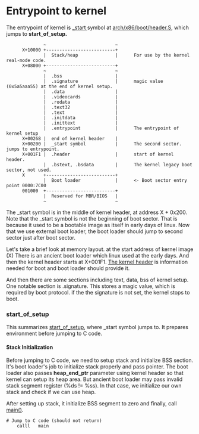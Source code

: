 # Entrypoint to kernel

The entrypoint of kernel is [\_start ](https://elixir.bootlin.com/linux/v5.17.3/C/ident/\_start)symbol at [arch/x86/boot/header.S](https://elixir.bootlin.com/linux/v5.17.3/source/arch/x86/boot/header.S), which jumps to **start\_of\_setup.**

```
              ~                          ~
      X+10000 +--------------------------+
              |  Stack/heap              |      For use by the kernel real-mode code.
      X+08000 +--------------------------+
              ~                          ~
              |  .bss                    |
              |  .signature              |      magic value (0x5a5aaa55) at the end of kernel setup.
              |  .data                   |
              |  .videocards             |
              |  .rodata                 |
              |  .text32                 |
              |  .text                   |
              |  .initdata               |
              |  .inittext               |
              |  .entrypoint             |      The entrypoint of kernel setup
      X+00268 |  end of kernel header    |
      X+00200 |  _start symbol           |      The second sector. jumps to entrypoint.
      X+001F1 |  .header                 |      start of kernel header.
              |  .bstext, .bsdata        |      The kernel legacy boot sector, not used.
      X       +--------------------------+
              |  Boot loader             |      <- Boot sector entry point 0000:7C00
      001000  +--------------------------+
              |  Reserved for MBR/BIOS   |
              ~                          ~
```

The \_start symbol is in the middle of kernel header, at address X + 0x200. Note that the \_start symbol is not the beginning of boot sector. That is because it used to be a bootable image as itself in early days of linux. Now that we use external boot loader, the boot loader should jump to second sector just after boot sector.

Let's take a brief look at memory layout. at the start address of kernel image (X) There is an ancient boot loader which linux used at the early days. And then the kernel header starts at X+001F1. [The kernel header](https://www.kernel.org/doc/html/latest/x86/boot.html#the-real-mode-kernel-header) is information needed for boot and boot loader should provide it.

And then there are some sections including text, data, bss of kernel setup. One notable section is .signature. This stores a magic value, which is required by boot protocol. if the the signature is not set, the kernel stops to boot.

### start\_of\_setup

This summarizes [start\_of\_setup](https://elixir.bootlin.com/linux/v5.17.3/C/ident/start\_of\_setup), where \_start symbol jumps to. It prepares environment before jumping to C code.

#### Stack Initialization

Before jumping to C code, we need to setup stack and initialize BSS section. It's boot loader's job to initialize stack properly and pass pointer. The boot loader also passes **heap\_end\_ptr** parameter using kernel header so that kernel can setup its heap area. But ancient boot loader may pass invalid stack segment register (%ds != %ss). In that case, we initialize our own stack and check if we can use heap.

After setting up stack, it initialize BSS segment to zero and finally, call [main()](https://elixir.bootlin.com/linux/v5.17.3/source/arch/x86/boot/main.c#L134).

```
# Jump to C code (should not return)
	calll	main
```

